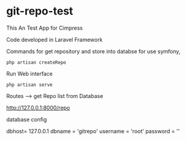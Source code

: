 # git-repo-test
This An Test App for Cimpress 

Code developed in Laravel Framework

Commands for get repository and store into databse for use symfony,

`php artisan createRepo`


Run Web interface

`php artisan serve`


Routes -->
get Repo list from Database

http://127.0.0.1:8000/repo

database config

dbhost= 127.0.0.1
dbname = 'gitrepo'
username = 'root'
password = ''

